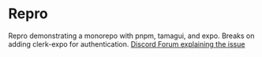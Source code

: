 # Repro

Repro demonstrating a monorepo with pnpm, tamagui, and expo.
Breaks on adding clerk-expo for authentication.
[Discord Forum explaining the issue](https://discord.com/channels/695411232856997968/1243659928208408586)
